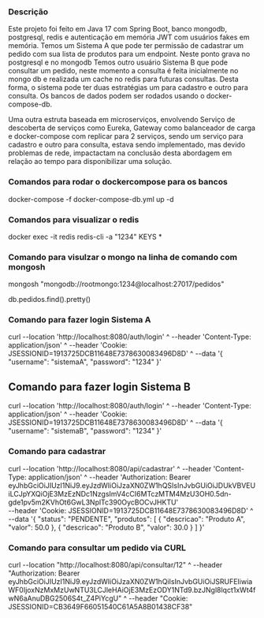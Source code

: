 ### Descrição
Este projeto foi feito em Java 17 com Spring Boot, banco mongodb, postgresql, redis e autenticação em memória JWT com usuários fakes em memória.
Temos um Sistema A que pode ter permissão de cadastrar um pedido com sua lista de produtos para um endpoint. Neste ponto grava no postgresql e no mongodb
Temos outro usuário Sistema B que pode consultar um pedido, neste momento a consulta é feita inicialmente no mongo db e realizada um cache no redis para futuras consultas.
Desta forma, o sistema pode ter duas estratégias um para cadastro e outro para consulta.
Os bancos de dados podem ser rodados usando o docker-compose-db.

Uma outra estruta baseada em microserviços, envolvendo Serviço de descoberta de serviços como Eureka, Gateway como balanceador de carga e docker-compose com replicar para 2 serviços, sendo um serviço para cadastro e outro para consulta, estava sendo implementado,
mas devido problemas de rede, impactactam na conclusão desta abordagem em relação ao tempo para disponibilizar uma solução.

### Comandos para rodar o dockercompose para os bancos
docker-compose -f docker-compose-db.yml up -d

### Comandos para visualizar o redis
docker exec -it redis redis-cli -a "1234"
KEYS *

### Comando para visulzar o mongo na linha de comando com mongosh
mongosh "mongodb://rootmongo:1234@localhost:27017/pedidos"

db.pedidos.find().pretty()


### Comando para fazer login Sistema A
curl --location 'http://localhost:8080/auth/login' ^
--header 'Content-Type: application/json' ^
--header 'Cookie: JSESSIONID=1913725DCB11648E7378630083496D8D' ^
--data '{
"username": "sistemaA",
"password": "1234"
}'

## Comando para fazer login Sistema B
curl --location 'http://localhost:8080/auth/login' ^
--header 'Content-Type: application/json' ^
--header 'Cookie: JSESSIONID=1913725DCB11648E7378630083496D8D' ^
--data '{
"username": "sistemaB",
"password": "1234"
}'

### Comando para cadastrar
curl --location 'http://localhost:8080/api/cadastrar' ^
--header 'Content-Type: application/json' ^
--header 'Authorization: Bearer eyJhbGciOiJIUzI1NiJ9.eyJzdWIiOiJzaXN0ZW1hQSIsInJvbGUiOiJDUkVBVEUiLCJpYXQiOjE3MzEzNDc1NzgsImV4cCI6MTczMTM4MzU3OH0.5dn-gde1pv5m2KVhOt6GwL3NplTc390OycBOCvJHKTU' \
--header 'Cookie: JSESSIONID=1913725DCB11648E7378630083496D8D' ^
--data '{
"status": "PENDENTE",
"produtos": [
{
"descricao": "Produto A",
"valor": 50.0
},
{
"descricao": "Produto B",
"valor": 30.0
}
]
}'

### Comando para consultar um pedido via CURL

curl --location "http://localhost:8080/api/consultar/12" ^
--header "Authorization: Bearer eyJhbGciOiJIUzI1NiJ9.eyJzdWIiOiJzaXN0ZW1hQiIsInJvbGUiOiJSRUFEIiwiaWF0IjoxNzMxMzUwNTU3LCJleHAiOjE3MzEzODY1NTd9.bzJNgl8lqct1xWt4fwN6aAnuDBG2506S4t_Z4PiYcgU" ^
--header "Cookie: JSESSIONID=CB3649F66051540C61A5A8B01438CF38"
